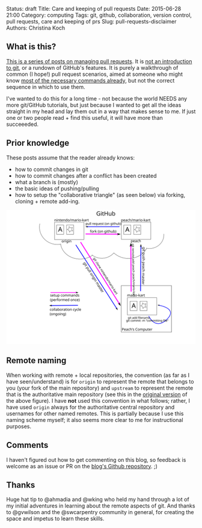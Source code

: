 Status: draft
Title: Care and keeping of pull requests
Date: 2015-06-28 21:00
Category: computing
Tags: git, github, collaboration, version control, pull requests, care and keeping of prs
Slug: pull-requests-disclaimer
Authors: Christina Koch

## What is this?

[This is a series of posts on managing pull 
requests](http://christinalk.github.io/blog/tag/care-and-keeping-of-prs).  It 
is [not an 
introduction to git](https://try.github.io/levels/1/challenges/1), 
or a rundown of GitHub's features.  It is purely 
a walkthrough of common (I hope!) pull request scenarios, aimed at someone 
who might know [most of the necessary commands already](#prior), but not
 the correct sequence in which to use them.  

I've wanted to do this for a long time - not because the world NEEDS any 
more git/GitHub tutorials, but just because I wanted to get all the ideas 
straight in my head and lay them out in a way that makes sense to me.  If 
just one or two people read + find this useful, it will have more than 
succeeeded.  

## Prior knowledge

<a name="prior"></a>
These posts assume that the reader already knows: 

- how to commit changes in git
- how to commit changes after a conflict has been created
- what a branch is (mostly)
- the basic ideas of pushing/pulling
- how to setup the "collaborative triangle" (as seen below) 
via forking, cloning + remote add-ing.  

![collaboration](images/collaboration-diagram.svg)

## Remote naming

When working with remote + local repositories, the convention (as far as I 
have seen/understand) is for `origin` to represent the remote that belongs to 
you (your fork of the main repository) and `upstream` to represent the remote 
that is the authoritative main repository (see this in the [original
version](https://github.com/ChristinaLK/githubIsFun/blob/master/collaboration-diagram.svg) of the above figure).  I have **not** used this convention 
in what follows; rather, I have used `origin` always for the authoritative 
central repository and usernames for other named remotes.  This is partially 
because I use this naming scheme myself; it also seems more clear to me for 
instructional purposes.  

## Comments

I haven't figured out how to get commenting on this blog, so feedback is welcome 
as an issue or PR on the
 [blog's Github repository](https://github.com/ChristinaLK/blog).  ;)  
 
## Thanks

Huge hat tip to @ahmadia and @wking who held my hand through a lot of my 
initial adventures in learning about the remote aspects of git.  And thanks 
to @gvwilson and the @swcarpentry community in general, for creating the 
space and impetus to learn these skills.  